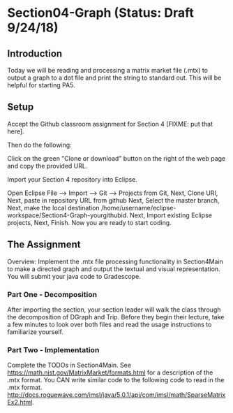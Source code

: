 # Section04-Graph (Status: Draft 9/24/18) 

## Introduction 
Today we will be reading and processing a matrix market file (.mtx)
to output a graph to a dot file and print the string to
standard out. This will be helpful for starting PA5.

## Setup

Accept the Github classroom assignment for Section 4
[FIXME: put that here].

Then do the following:

Click on the green "Clone or download" button on the right of the web page and copy the provided URL.

Import your Section 4 repository into Eclipse.

Open Eclipse
File —> Import —> Git —> Projects from Git, Next, Clone URI, Next, paste in repository URL from github
Next, Select the master branch, Next, make the local destination /home/username/eclipse-workspace/Section4-Graph-yourgithubid.
Next, Import existing Eclipse projects, Next, Finish.
Now you are ready to start coding.

## The Assignment
Overview: Implement the .mtx file processing functionality in Section4Main to 
make a directed graph and output the textual and visual representation.
You will submit your java code to Gradescope.

### Part One - Decomposition 
After importing the section, your section leader will walk the class through the 
decomposition of DGraph and Trip. Before they begin their lecture, take a few
minutes to look over both files and read the usage instructions to familiarize
yourself.

### Part Two - Implementation 
Complete the TODOs in Section4Main. See https://math.nist.gov/MatrixMarket/formats.html
for a description of the .mtx format. You CAN write similar code to the following code
to read in the .mtx format. http://docs.roguewave.com/imsl/java/5.0.1/api/com/imsl/math/SparseMatrixEx2.html.
